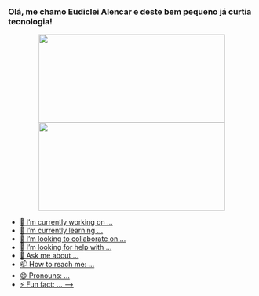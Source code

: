### Olá, me chamo Eudiclei Alencar e deste bem pequeno já curtia tecnologia!

<div align="center">
  <a href="https://github.com/eudiclei">
  <img height="180em" width="380em" src="https://github-readme-stats.vercel.app/api?username=eudiclei&show_icons=true&theme=dracula&include_all_commits=true&count_private=true"/>
  <img height="180em" width="380" src="https://github-readme-stats.vercel.app/api/top-langs/?username=eudiclei&layout=compact&langs_count=7&theme=dracula"/>
</div>

- 🔭 I’m currently working on ...
- 🌱 I’m currently learning ...
- 👯 I’m looking to collaborate on ...
- 🤔 I’m looking for help with ...
- 💬 Ask me about ...
- 📫 How to reach me: ...
- 😄 Pronouns: ...
- ⚡ Fun fact: ...
-->
